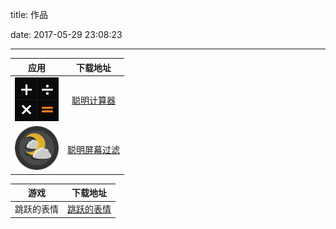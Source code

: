 ﻿title: 作品

date: 2017-05-29 23:08:23

---

| 应用| 下载地址|
| ------------- |:-------------:|
| <img src="https://raw.githubusercontent.com/FangWW/makedown_demo/master/img/calculator.png" width=70 height=70/>   | [聪明计算器](http://android.myapp.com/myapp/detail.htm?apkName=com.w.cal) |
| <img src="https://raw.githubusercontent.com/FangWW/makedown_demo/master/img/screenFilter.png" width=70 height=70/>  | [ 聪明屏幕过滤](http://android.myapp.com/myapp/detail.htm?apkName=com.w.screen_f) |


| 游戏| 下载地址|
| ------------- |:-------------:|
| 跳跃的表情    | [跳跃的表情](http://smartly.coding.me/) |
